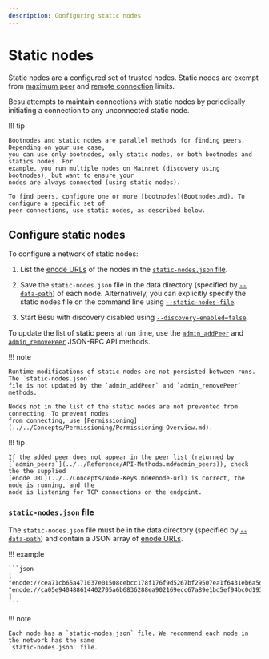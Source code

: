 ```yaml
---
description: Configuring static nodes
---
```


# Static nodes

Static nodes are a configured set of trusted nodes. Static nodes are exempt from
[maximum peer](manage-peers.md#limiting-peers) and
[remote connection](manage-peers.md#limiting-remote-connections) limits.

Besu attempts to maintain connections with static nodes by periodically initiating a connection to
any unconnected static node.

!!! tip

    Bootnodes and static nodes are parallel methods for finding peers. Depending on your use case,
    you can use only bootnodes, only static nodes, or both bootnodes and statics nodes. For
    example, you run multiple nodes on Mainnet (discovery using bootnodes), but want to ensure your
    nodes are always connected (using static nodes).

    To find peers, configure one or more [bootnodes](Bootnodes.md). To configure a specific set of
    peer connections, use static nodes, as described below.

## Configure static nodes

To configure a network of static nodes:

1. List the [enode URLs](../../Concepts/Node-Keys.md#enode-url) of the nodes in the
   [`static-nodes.json` file](#static-nodesjson-file).

1. Save the `static-nodes.json` file in the data directory (specified by
   [`--data-path`](../../Reference/CLI/CLI-Syntax.md#data-path)) of each node.
   Alternatively, you can explicitly specify the static nodes file on the command line using
   [`--static-nodes-file`](../../Reference/CLI/CLI-Syntax.md#static-nodes-file).

1. Start Besu with discovery disabled using
   [`--discovery-enabled=false`](../../Reference/CLI/CLI-Syntax.md#discovery-enabled).

To update the list of static peers at run time, use the
[`admin_addPeer`](../../Reference/API-Methods.md#admin_addpeer) and
[`admin_removePeer`](../../Reference/API-Methods.md#admin_removepeer) JSON-RPC API methods.

!!! note

    Runtime modifications of static nodes are not persisted between runs. The `static-nodes.json`
    file is not updated by the `admin_addPeer` and `admin_removePeer` methods.

    Nodes not in the list of the static nodes are not prevented from connecting. To prevent nodes
    from connecting, use [Permissioning](../../Concepts/Permissioning/Permissioning-Overview.md).

!!! tip

    If the added peer does not appear in the peer list (returned by
    [`admin_peers`](../../Reference/API-Methods.md#admin_peers)), check the the supplied
    [enode URL](../../Concepts/Node-Keys.md#enode-url) is correct, the node is running, and the
    node is listening for TCP connections on the endpoint.

### `static-nodes.json` file

The `static-nodes.json` file must be in the data directory (specified by
[`--data-path`](../../Reference/CLI/CLI-Syntax.md#data-path)) and contain a JSON array of
[enode URLs](../../Concepts/Node-Keys.md#enode-url).

!!! example

    ```json
    [
    "enode://cea71cb65a471037e01508cebcc178f176f9d5267bf29507ea1f6431eb6a5dc67d086dc8dc54358a72299dab1161febc5d7af49d1609c69b42b5e54544145d4f@127.0.0.1:30303",
    "enode://ca05e940488614402705a6b6836288ea902169ecc67a89e1bd5ef94bc0d1933f20be16bc881ffb4be59f521afa8718fc26eec2b0e90f2cd0f44f99bc8103e60f@127.0.0.1:30304"
    ]
    ```

!!! note

    Each node has a `static-nodes.json` file. We recommend each node in the network has the same
    `static-nodes.json` file.
